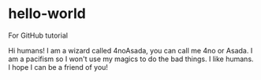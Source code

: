 # hello-world
For GitHub tutorial

Hi humans!
I am a wizard called 4noAsada, you can call me 4no or Asada.
I am a pacifism so I won't use my magics to do the bad things.
I like humans.
I hope I can be a friend of you!
